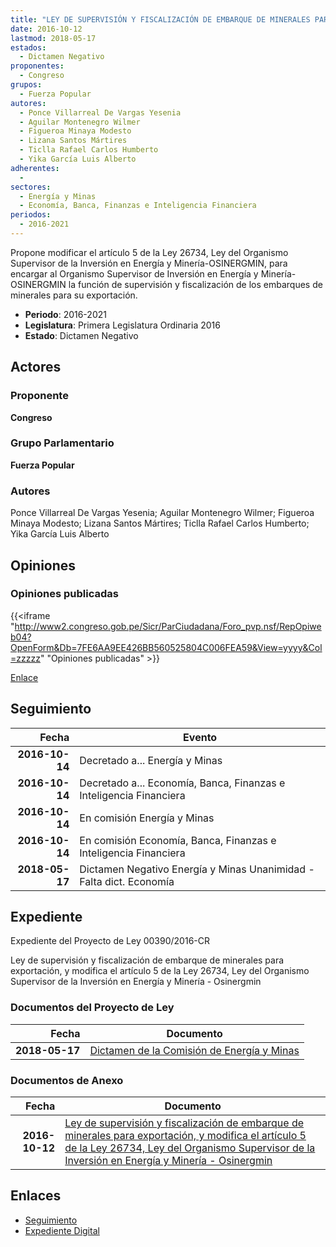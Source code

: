 ```yaml
---
title: "LEY DE SUPERVISIÓN Y FISCALIZACIÓN DE EMBARQUE DE MINERALES PARA EXPORTACIÓN, Y MODIFICA EL ARTÍCULO 5 DE LA LEY 26734, LEY DEL ORGANISMO SUPERVISOR DE LA INVERSIÓN EN ENERGÍA Y MINERÍA-OSINERGMIN"
date: 2016-10-12
lastmod: 2018-05-17
estados: 
  - Dictamen Negativo
proponentes: 
  - Congreso
grupos: 
  - Fuerza Popular
autores: 
  - Ponce Villarreal De Vargas Yesenia
  - Aguilar Montenegro Wilmer
  - Figueroa Minaya Modesto
  - Lizana Santos Mártires
  - Ticlla Rafael Carlos Humberto
  - Yika García Luis Alberto
adherentes: 
  - 
sectores: 
  - Energía y Minas
  - Economía, Banca, Finanzas e Inteligencia Financiera
periodos: 
  - 2016-2021
---
```


Propone modificar el artículo 5 de la Ley 26734, Ley del Organismo Supervisor de la Inversión en Energía y Minería-OSINERGMIN, para encargar al Organismo Supervisor de Inversión en Energía y Minería-OSINERGMIN la función de supervisión y fiscalización de los embarques de minerales para su exportación.

- **Periodo**: 2016-2021
- **Legislatura**: Primera Legislatura Ordinaria 2016
- **Estado**: Dictamen Negativo

## Actores

### Proponente

**Congreso**

### Grupo Parlamentario

**Fuerza Popular**

### Autores

Ponce Villarreal De Vargas Yesenia; Aguilar Montenegro Wilmer; Figueroa Minaya Modesto; Lizana Santos Mártires; Ticlla Rafael Carlos Humberto; Yika García Luis Alberto


## Opiniones

### Opiniones publicadas

{{<iframe "http://www2.congreso.gob.pe/Sicr/ParCiudadana/Foro_pvp.nsf/RepOpiweb04?OpenForm&Db=7FE6AA9EE426BB560525804C006FEA59&View=yyyy&Col=zzzzz" "Opiniones publicadas" >}}

[Enlace](http://www2.congreso.gob.pe/Sicr/ParCiudadana/Foro_pvp.nsf/RepOpiweb04?OpenForm&Db=7FE6AA9EE426BB560525804C006FEA59&View=yyyy&Col=zzzzz)

## Seguimiento

| Fecha | Evento |
|------:|--------|
| **2016-10-14** | Decretado a... Energía y Minas|
| **2016-10-14** | Decretado a... Economía, Banca, Finanzas e Inteligencia Financiera|
| **2016-10-14** | En comisión Energía y Minas|
| **2016-10-14** | En comisión Economía, Banca, Finanzas e Inteligencia Financiera|
| **2018-05-17** | Dictamen Negativo Energía y Minas Unanimidad - Falta dict. Economía|


## Expediente

Expediente del Proyecto de Ley 00390/2016-CR

Ley de supervisión y fiscalización de embarque de minerales para exportación, y modifica el artículo 5 de la Ley 26734, Ley del Organismo Supervisor de la Inversión en Energía y Minería - Osinergmin


### Documentos del Proyecto de Ley

| Fecha | Documento |
|------:|--------|
| **2018-05-17** | [Dictamen de la Comisión de Energía y Minas](http://www.leyes.congreso.gob.pe/Documentos/2016_2021/Dictamenes/Proyectos_de_Ley/00390DC11MAY20180517.pdf) |

### Documentos de Anexo

| Fecha | Documento |
|------:|--------|
| **2016-10-12** | [Ley de supervisión y fiscalización de embarque de minerales para exportación, y modifica el artículo 5 de la Ley 26734, Ley del Organismo Supervisor de la Inversión en Energía y Minería - Osinergmin](http://www.leyes.congreso.gob.pe/Documentos/2016_2021/Proyectos_de_Ley_y_de_Resoluciones_Legislativas/PL0039020161012.pdf) |

## Enlaces 

- [Seguimiento](http://www2.congreso.gob.pe/Sicr/TraDocEstProc/CLProLey2016.nsf/f7fff46988ca05b1052578e100829cc7/c144faca0b61cd360525804c005f3f42?OpenDocument)
- [Expediente Digital](http://www2.congreso.gob.pe/Sicr/TraDocEstProc/CLProLey2016.nsf/f7fff46988ca05b1052578e100829cc7/c144faca0b61cd360525804c005f3f42?OpenDocument&Click=05257FB7005EB655.eb71d0cf91d8294e05256cdf006b5706/$Body/0.1C6C)

